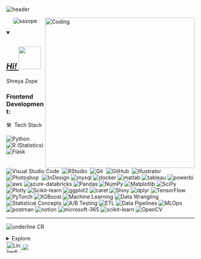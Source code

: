 <!-- Hello there header with background -->

![header](https://capsule-render.vercel.app/api?type=waving&color=gradient&height=170&section=header&text=Hello%20there&fontSize=40)

<!-- side gif -->
<img align="right" alt="Coding" width="400" src="https://media.giphy.com/media/IOaLEhOlGiuwDRqgul/giphy.gif">

<!-- view count -->
<p align="center"> 
    <img src="https://komarev.com/ghpvc/?username=sazope&color=blueviolet" alt="sazope"/> 
</p>
<!-- cats -->   
<details open>
  <summary><ins><strong><em><h2> Hi! <img src="https://media.giphy.com/media/mGcNjsfWAjY5AEZNw6/giphy.gif" width="60"> </h2></em></strong></ins></summary>
    Shreya Zope
</details>

<!--<img src="https://media.giphy.com/media/mGcNjsfWAjY5AEZNw6/giphy.gif" width="50"></h2>  --> 

<!-- TECHNOLOGIES [https://media.giphy.com/media/lGhBlBMIN2XsEteTN3/giphy.gif] -->     
<h3 align="left">Frontend Development:</h3>
🛠 &nbsp;Tech Stack

![Python](https://img.shields.io/badge/-Python-05122A?style=flat&logo=python)&nbsp;
![R (Statistics)](https://img.shields.io/badge/-R-05122A?style=flat&logo=R&logoColor=276DC3)
![Flask](https://img.shields.io/badge/-Flask-05122A?style=flat&logo=flask)&nbsp;
![Visual Studio Code](https://img.shields.io/badge/-Visual%20Studio%20Code-05122A?style=flat&logo=visual-studio-code&logoColor=007ACC)&nbsp;
![RStudio](https://img.shields.io/badge/-RStudio-05122A?style=flat&logo=rstudio)&nbsp;
![Git](https://img.shields.io/badge/-Git-05122A?style=flat&logo=git)&nbsp;
![GitHub](https://img.shields.io/badge/-GitHub-05122A?style=flat&logo=github)&nbsp;
![Illustrator](https://img.shields.io/badge/-Illustrator-05122A?style=flat&logo=adobe-illustrator)&nbsp;
![Photoshop](https://img.shields.io/badge/-Photoshop-05122A?style=flat&logo=adobe-photoshop)&nbsp;
![InDesign](https://img.shields.io/badge/-InDesign-05122A?style=flat&logo=adobe-indesign)
![mysql](https://img.shields.io/badge/-mysql-05122A?style=flat&logo=mysql)
![docker](https://img.shields.io/badge/-Docker-05122A?style=flat&logo=docker)
![matlab](https://img.shields.io/badge/-MATLAB-05122A?style=flat&logo=mathworks)
![tableau](https://img.shields.io/badge/-Tableau-05122A?style=flat&logo=tableau)
![powerbi](https://img.shields.io/badge/-Power%20BI-05122A?style=flat&logo=power-bi)
![aws](https://img.shields.io/badge/-AWS-05122A?style=flat&logo=amazon-aws)
![azure-databricks](https://img.shields.io/badge/-Azure%20Databricks-05122A?style=flat&logo=apache-spark)
![Pandas](https://img.shields.io/badge/-Pandas-05122A?style=flat&logo=pandas)
![NumPy](https://img.shields.io/badge/-NumPy-05122A?style=flat&logo=numpy)
![Matplotlib](https://img.shields.io/badge/-Matplotlib-05122A?style=flat&logo=matplotlib)
![SciPy](https://img.shields.io/badge/-SciPy-05122A?style=flat&logo=scipy)
![Plotly](https://img.shields.io/badge/-Plotly-05122A?style=flat&logo=plotly)
![Scikit-learn](https://img.shields.io/badge/-Scikit--learn-05122A?style=flat&logo=scikit-learn)
![ggplot2](https://img.shields.io/badge/-ggplot2-05122A?style=flat&logo=ggplot2)
![caret](https://img.shields.io/badge/-caret-05122A?style=flat&logo=caret)
![Shiny](https://img.shields.io/badge/-Shiny-05122A?style=flat&logo=shiny)
![dplyr](https://img.shields.io/badge/-dplyr-05122A?style=flat&logo=dplyr)
![TensorFlow](https://img.shields.io/badge/-TensorFlow-05122A?style=flat&logo=tensorflow)
![PyTorch](https://img.shields.io/badge/-PyTorch-05122A?style=flat&logo=pytorch)
![XGBoost](https://img.shields.io/badge/-XGBoost-05122A?style=flat&logo=xgboost)
![Machine Learning](https://img.shields.io/badge/-Machine%20Learning-05122A?style=flat&logo=python)
![Data Wrangling](https://img.shields.io/badge/-Data%20Wrangling-05122A?style=flat&logo=pandas)
![Statistical Concepts](https://img.shields.io/badge/-Statistical%20Concepts-05122A?style=flat&logo=statistics)
![A/B Testing](https://img.shields.io/badge/-A%2FB%20Testing-05122A?style=flat&logo=abtest)
![ETL](https://img.shields.io/badge/-ETL-05122A?style=flat&logo=apache-airflow)
![Data Pipelines](https://img.shields.io/badge/-Data%20Pipelines-05122A?style=flat&logo=apache-nifi)
![MLOps](https://img.shields.io/badge/-MLOps-05122A?style=flat&logo=kubernetes)
![postman](https://img.shields.io/badge/-postman-05122A?style=flat&logo=postman)
![notion](https://img.shields.io/badge/-notion-05122A?style=flat&logo=notion)
![microsoft-365](https://img.shields.io/badge/-Microsoft%20365-05122A?style=flat&logo=microsoft)
![scikit-learn](https://img.shields.io/badge/-scikit--learn-05122A?style=flat&logo=scikit-learn)
![OpenCV](https://img.shields.io/badge/-OpenCV-05122A?style=flat&logo=opencv)





<!-- lINE -->    
<hr>
<!--![Profile Views](https://komarev.com/ghpvc/?username=s-shemmee&color=blueviolet)-->

![underline CR](https://capsule-render.vercel.app/api?type=rect&color=gradient&customColorList=12&height=1&reversal=true) 


<!-- Updated language and tools

<img align="left" alt="Python" width="30px"  src="https://cdn.jsdelivr.net/gh/devicons/devicon/icons/python/python-original.svg" />
<img align="left" alt="JS"  width="30px" src="https://cdn.jsdelivr.net/gh/devicons/devicon/icons/javascript/javascript-original.svg" />
<img align="left" alt="C++" width="30px"  src="https://cdn.jsdelivr.net/gh/devicons/devicon/icons/cplusplus/cplusplus-original.svg" />  -->


<!-- SNAKE GAME 
![github contribution grid snake animation](https://raw.githubusercontent.com/saedyousef/saedyousef/output/github-contribution-grid-snake.svg) -->

<!-- DROPDOWN -->
<details>
    <summary>Explore</summary>
    <li><a target="_blank" href="https://blog.stanleylim.me/maximizing-efficiency-and-impact---why-i-choose-mermaid-for-graph-creation">Maximizing Efficiency and Impact - Why I Choose Mermaid for Graph Creation — June 19, 2023</a></li><li><a target="_blank" href="https://blog.stanleylim.me/til-how-casing-can-break-netlify-functions">TIL How Casing Can Break Netlify Functions — February 27, 2023</a></li><li><a target="_blank" href="https://blog.stanleylim.me/godaddy-redirect-hack">GoDaddy Redirect Hack — December 20, 2022</a></li><li><a target="_blank" href="https://blog.stanleylim.me/airpods-not-charging-on-windows">Airpods Not Charging on Windows — August 19, 2022</a></li><li><a target="_blank" href="https://blog.stanleylim.me/the-fastest-way-to-develop-and-deploy-your-next-project">⚡ The Fastest Way to Develop and Deploy Your Next Project — June 09, 2022</a></li>
</details>

<a href="https://www.linkedin.com/in/zshreya/" target="_blank" rel="nofollow">
  <img align="center" src="https://github.com/sazope/github-profile-readme-generator/blob/master/src/images/icons/Social/linked-in-alt.svg" alt="LinkedIn" height="30" width="40" />
</a>


<a href="https://github.com/sazope">
  <img align="center" src="https://github-readme-stats.vercel.app/api/top-langs/?username=sazope&hide=java,html,tex&title_color=ffffff&text_color=c9cacc&icon_color=2bbc8a&bg_color=1d1f21&langs_count=3" />
</a>


